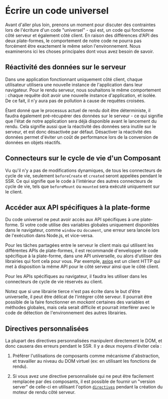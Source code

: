 # Écrire un code universel

Avant d'aller plus loin, prenons un moment pour discuter des contraintes lors de l'écriture d'un code "universel" - qui est, un code qui fonctionne côté serveur et également côté client. En raison des différences d'API des deux plate-formes, le comportement de notre code ne pourra pas forcément être exactement le même selon l'environnement. Nous examinerons ici les choses principales dont vous avez besoin de savoir.

## Réactivité des données sur le serveur

Dans une application fonctionnant uniquement côté client, chaque utilisateur utilisera une nouvelle instance de l'application dans leur navigateur. Pour le rendu serveur, nous souhaitons le même comportement : chaque requête doit avoir une nouvelle instance d'application, et isolée. De ce fait, il n'y aura pas de pollution à cause de requêtes croisées. 

Étant donné que le processus actuel de rendu doit être déterministe, il faudra également
pré-récupérer des données sur le serveur - ce qui signifie que l'état de notre application sera déjà disponible avant le lancement du rendu. Cela signifie aussi que la réactivité des données sera inutile sur le serveur, et est donc désactivée par défaut. Désactiver la réactivité des données permet d'éviter un coût de performance lors de la conversion de données en objets réactifs.

## Connecteurs sur le cycle de vie d'un Composant

Vu qu'il n'y a pas de modifications dynamiques, de tous les connecteurs de cycle de vie, seulement `beforeCreate` et `created` seront appelées pendant le  SSR. Ce qui signifie que le code à l'intérieur des autres connecteurs de cycle de vie, tels que `beforeMount` ou `mounted` sera exécuté uniquement sur le client.

## Accéder aux API spécifiques à la plate-forme

Du code universel ne peut avoir accès aux API spécifiques à une plate-forme. Si votre code utilise des variables globales uniquement disponibles dans le navigateur, comme `window` ou `document`, une erreur sera lancée lors de l'exécution dans Node.js, et vice-versa.

Pour les tâches partagées entre le serveur le client mais qui utilisent les différentes APIs de plate-formes, il est recommandé d'envelopper le code spécifique à la plate-forme, dans une API universelle, ou alors d'utiliser des librairies qui font cela pour vous. Par exemple, [axios](https://github.com/mzabriskie/axios) est un client HTTP qui met à disposition la même API pour le côté serveur ainsi que le côté client.

Pour les APIs spécifiques au navigateur, il faudra les utiliser dans les connecteurs de cycle de vie réservés au client.

Notez que si une librairie tierce n'est pas écrite dans le but d'être universelle, il peut être délicat de l'intégrer côté serveur. Il pourrait être possible de la faire fonctionner en *mockant* certaines des variables et méthodes globales, mais cela serait difficile et pourrait interférer avec le code de détection de l'environnement des autres librairies.

## Directives personnalisées

La plupart des directives personnalisées manipulent directement le DOM, et donc causera des erreurs pendant le SSR. Il y a deux moyens d'éviter cela :

1. Préférer l'utilisations de composants comme mécanisme d'abstraction, et travailler au niveau du DOM virtuel (ex: en utilisant les fonctions de rendu).

2. Si vous avez une directive personnalisée qui ne peut être facilement remplacée par des composants, il est possible de fournir un "version server" de celle-ci en utilisant l'option [`directives`](./api.md#directives) pendant la création du moteur de rendu côté serveur.
